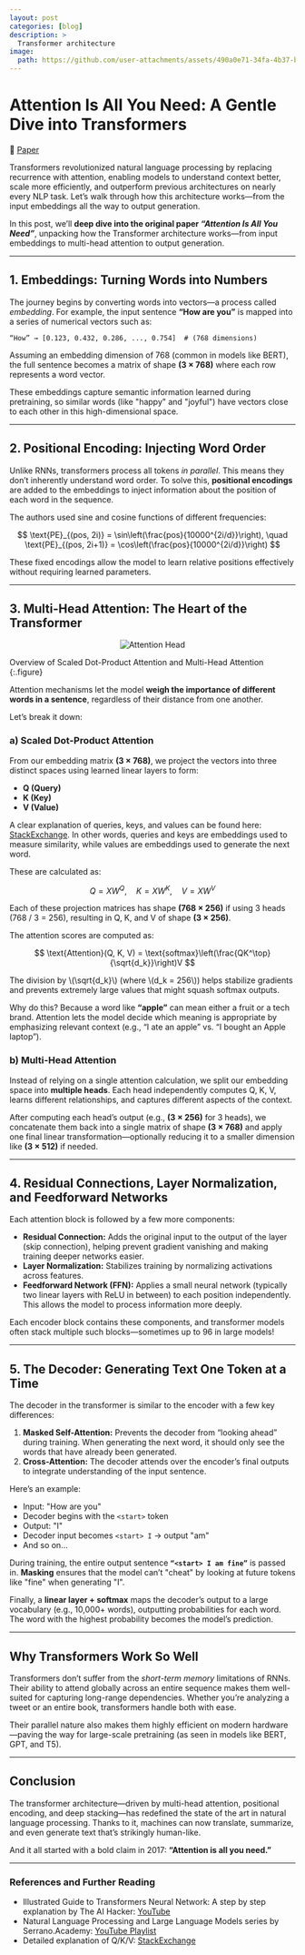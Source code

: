 ```yaml
---
layout: post
categories: [blog]
description: > 
  Transformer architecture
image: 
  path: https://github.com/user-attachments/assets/490a0e71-34fa-4b37-bb8d-e23bc7e70efc
---
```


# Attention Is All You Need: A Gentle Dive into Transformers

📝 [Paper](https://arxiv.org/pdf/1706.03762)

Transformers revolutionized natural language processing by replacing recurrence with attention, enabling models to understand context better, scale more efficiently, and outperform previous architectures on nearly every NLP task. Let’s walk through how this architecture works—from the input embeddings all the way to output generation.

In this post, we’ll **deep dive into the original paper _“Attention Is All You Need”_**, unpacking how the Transformer architecture works—from input embeddings to multi-head attention to output generation.

---

## 1. Embeddings: Turning Words into Numbers
The journey begins by converting words into vectors—a process called *embedding*. For example, the input sentence **“How are you”** is mapped into a series of numerical vectors such as:

`“How” → [0.123, 0.432, 0.286, ..., 0.754]  # (768 dimensions)`

Assuming an embedding dimension of 768 (common in models like BERT), the full sentence becomes a matrix of shape **(3 × 768)** where each row represents a word vector.

These embeddings capture semantic information learned during pretraining, so similar words (like "happy" and "joyful") have vectors close to each other in this high-dimensional space.

---

## 2. Positional Encoding: Injecting Word Order

Unlike RNNs, transformers process all tokens *in parallel*. This means they don’t inherently understand word order. To solve this, **positional encodings** are added to the embeddings to inject information about the position of each word in the sequence.

The authors used sine and cosine functions of different frequencies:

$$
\text{PE}_{(pos, 2i)} = \sin\left(\frac{pos}{10000^{2i/d}}\right), \quad
\text{PE}_{(pos, 2i+1)} = \cos\left(\frac{pos}{10000^{2i/d}}\right)
$$

These fixed encodings allow the model to learn relative positions effectively without requiring learned parameters.

---

## 3. Multi-Head Attention: The Heart of the Transformer

<p align="center">
  <img src="https://github.com/user-attachments/assets/3c63b7d7-c31f-4900-9748-a81957b96403" alt="Attention Head">
</p>

Overview of Scaled Dot-Product Attention and Multi-Head Attention
{:.figure}

Attention mechanisms let the model **weigh the importance of different words in a sentence**, regardless of their distance from one another.

Let’s break it down:

### a) Scaled Dot-Product Attention

From our embedding matrix **(3 × 768)**, we project the vectors into three distinct spaces using learned linear layers to form:

- **Q (Query)**  
- **K (Key)**  
- **V (Value)**  

A clear explanation of queries, keys, and values can be found here: [StackExchange](https://stats.stackexchange.com/questions/421935/what-exactly-are-keys-queries-and-values-in-attention-mechanisms).
In other words, queries and keys are embeddings used to measure similarity, while values are embeddings used to generate the next word.

These are calculated as:

$$
Q = XW^Q,\quad K = XW^K,\quad V = XW^V
$$

Each of these projection matrices has shape **(768 × 256)** if using 3 heads (768 / 3 = 256), resulting in Q, K, and V of shape **(3 × 256)**.

The attention scores are computed as:

$$
\text{Attention}(Q, K, V) = \text{softmax}\left(\frac{QK^\top}{\sqrt{d_k}}\right)V
$$

The division by \\(\sqrt{d_k}\\) (where \\(d_k = 256\\)) helps stabilize gradients and prevents extremely large values that might squash softmax outputs.

Why do this? Because a word like **“apple”** can mean either a fruit or a tech brand. Attention lets the model decide which meaning is appropriate by emphasizing relevant context (e.g., “I ate an apple” vs. “I bought an Apple laptop”).

### b) Multi-Head Attention

Instead of relying on a single attention calculation, we split our embedding space into **multiple heads**. Each head independently computes Q, K, V, learns different relationships, and captures different aspects of the context.

After computing each head’s output (e.g., **(3 × 256)** for 3 heads), we concatenate them back into a single matrix of shape **(3 × 768)** and apply one final linear transformation—optionally reducing it to a smaller dimension like **(3 × 512)** if needed.

---

## 4. Residual Connections, Layer Normalization, and Feedforward Networks

Each attention block is followed by a few more components:

- **Residual Connection:** Adds the original input to the output of the layer (skip connection), helping prevent gradient vanishing and making training deeper networks easier.
- **Layer Normalization:** Stabilizes training by normalizing activations across features.
- **Feedforward Network (FFN):** Applies a small neural network (typically two linear layers with ReLU in between) to each position independently. This allows the model to process information more deeply.

Each encoder block contains these components, and transformer models often stack multiple such blocks—sometimes up to 96 in large models!

---

## 5. The Decoder: Generating Text One Token at a Time

The decoder in the transformer is similar to the encoder with a few key differences:

1. **Masked Self-Attention:** Prevents the decoder from “looking ahead” during training. When generating the next word, it should only see the words that have already been generated.
2. **Cross-Attention:** The decoder attends over the encoder’s final outputs to integrate understanding of the input sentence.

Here’s an example:

- Input: "How are you"
- Decoder begins with the `<start>` token
- Output: "I"
- Decoder input becomes `<start> I` → output "am"
- And so on...

During training, the entire output sentence **`“<start> I am fine”`** is passed in. **Masking** ensures that the model can’t "cheat" by looking at future tokens like "fine" when generating "I".

Finally, a **linear layer + softmax** maps the decoder’s output to a large vocabulary (e.g., 10,000+ words), outputting probabilities for each word. The word with the highest probability becomes the model’s prediction.

---

## Why Transformers Work So Well

Transformers don’t suffer from the *short-term memory* limitations of RNNs. Their ability to attend globally across an entire sequence makes them well-suited for capturing long-range dependencies. Whether you’re analyzing a tweet or an entire book, transformers handle both with ease.

Their parallel nature also makes them highly efficient on modern hardware—paving the way for large-scale pretraining (as seen in models like BERT, GPT, and T5).

---

## Conclusion

The transformer architecture—driven by multi-head attention, positional encoding, and deep stacking—has redefined the state of the art in natural language processing. Thanks to it, machines can now translate, summarize, and even generate text that’s strikingly human-like.

And it all started with a bold claim in 2017: **“Attention is all you need.”**

---

### References and Further Reading
- Illustrated Guide to Transformers Neural Network: A step by step explanation by The AI Hacker: [YouTube](https://www.youtube.com/watch?v=4Bdc55j80l8)
- Natural Language Processing and Large Language Models series by Serrano.Academy: [YouTube Playlist](https://www.youtube.com/playlist?list=PLs8w1Cdi-zvYskDS2icIItfZgxclApVLv)  
- Detailed explanation of Q/K/V: [StackExchange](https://stats.stackexchange.com/questions/421935/what-exactly-are-keys-queries-and-values-in-attention-mechanisms)

